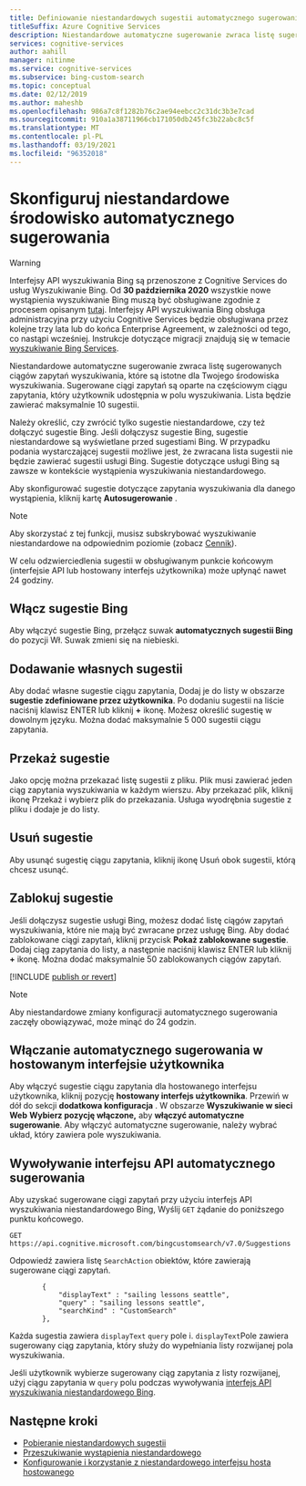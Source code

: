 ```yaml
---
title: Definiowanie niestandardowych sugestii automatycznego sugerowania — wyszukiwanie niestandardowe Bing
titleSuffix: Azure Cognitive Services
description: Niestandardowe automatyczne sugerowanie zwraca listę sugerowanych ciągów zapytań wyszukiwania, które są istotne dla Twojego środowiska wyszukiwania.
services: cognitive-services
author: aahill
manager: nitinme
ms.service: cognitive-services
ms.subservice: bing-custom-search
ms.topic: conceptual
ms.date: 02/12/2019
ms.author: maheshb
ms.openlocfilehash: 986a7c8f1282b76c2ae94eebcc2c31dc3b3e7cad
ms.sourcegitcommit: 910a1a38711966cb171050db245fc3b22abc8c5f
ms.translationtype: MT
ms.contentlocale: pl-PL
ms.lasthandoff: 03/19/2021
ms.locfileid: "96352018"
---
```

# <a name="configure-your-custom-autosuggest-experience"></a>Skonfiguruj niestandardowe środowisko automatycznego sugerowania

> [!WARNING]
> Interfejsy API wyszukiwania Bing są przenoszone z Cognitive Services do usług Wyszukiwanie Bing. Od **30 października 2020** wszystkie nowe wystąpienia wyszukiwanie Bing muszą być obsługiwane zgodnie z procesem opisanym [tutaj](/bing/search-apis/bing-web-search/create-bing-search-service-resource).
> Interfejsy API wyszukiwania Bing obsługa administracyjna przy użyciu Cognitive Services będzie obsługiwana przez kolejne trzy lata lub do końca Enterprise Agreement, w zależności od tego, co nastąpi wcześniej.
> Instrukcje dotyczące migracji znajdują się w temacie [wyszukiwanie Bing Services](/bing/search-apis/bing-web-search/create-bing-search-service-resource).

Niestandardowe automatyczne sugerowanie zwraca listę sugerowanych ciągów zapytań wyszukiwania, które są istotne dla Twojego środowiska wyszukiwania. Sugerowane ciągi zapytań są oparte na częściowym ciągu zapytania, który użytkownik udostępnia w polu wyszukiwania. Lista będzie zawierać maksymalnie 10 sugestii. 

Należy określić, czy zwrócić tylko sugestie niestandardowe, czy też dołączyć sugestie Bing. Jeśli dołączysz sugestie Bing, sugestie niestandardowe są wyświetlane przed sugestiami Bing. W przypadku podania wystarczającej sugestii możliwe jest, że zwracana lista sugestii nie będzie zawierać sugestii usługi Bing. Sugestie dotyczące usługi Bing są zawsze w kontekście wystąpienia wyszukiwania niestandardowego. 

Aby skonfigurować sugestie dotyczące zapytania wyszukiwania dla danego wystąpienia, kliknij kartę **Autosugerowanie** .  

> [!NOTE]
> Aby skorzystać z tej funkcji, musisz subskrybować wyszukiwanie niestandardowe na odpowiednim poziomie (zobacz [Cennik](https://azure.microsoft.com/pricing/details/cognitive-services/bing-custom-search/)).

W celu odzwierciedlenia sugestii w obsługiwanym punkcie końcowym (interfejsie API lub hostowany interfejs użytkownika) może upłynąć nawet 24 godziny.

## <a name="enable-bing-suggestions"></a>Włącz sugestie Bing

Aby włączyć sugestie Bing, przełącz suwak **automatycznych sugestii Bing** do pozycji Wł. Suwak zmieni się na niebieski.

## <a name="add-your-own-suggestions"></a>Dodawanie własnych sugestii

Aby dodać własne sugestie ciągu zapytania, Dodaj je do listy w obszarze **sugestie zdefiniowane przez użytkownika**. Po dodaniu sugestii na liście naciśnij klawisz ENTER lub kliknij **+** ikonę. Możesz określić sugestię w dowolnym języku. Można dodać maksymalnie 5 000 sugestii ciągu zapytania.

## <a name="upload-suggestions"></a>Przekaż sugestie

Jako opcję można przekazać listę sugestii z pliku. Plik musi zawierać jeden ciąg zapytania wyszukiwania w każdym wierszu. Aby przekazać plik, kliknij ikonę Przekaż i wybierz plik do przekazania. Usługa wyodrębnia sugestie z pliku i dodaje je do listy.

## <a name="remove-suggestions"></a>Usuń sugestie

Aby usunąć sugestię ciągu zapytania, kliknij ikonę Usuń obok sugestii, którą chcesz usunąć.

## <a name="block-suggestions"></a>Zablokuj sugestie

Jeśli dołączysz sugestie usługi Bing, możesz dodać listę ciągów zapytań wyszukiwania, które nie mają być zwracane przez usługę Bing. Aby dodać zablokowane ciągi zapytań, kliknij przycisk **Pokaż zablokowane sugestie**. Dodaj ciąg zapytania do listy, a następnie naciśnij klawisz ENTER lub kliknij **+** ikonę. Można dodać maksymalnie 50 zablokowanych ciągów zapytań.



[!INCLUDE [publish or revert](./includes/publish-revert.md)]

>[!NOTE]  
>Aby niestandardowe zmiany konfiguracji automatycznego sugerowania zaczęły obowiązywać, może minąć do 24 godzin.


## <a name="enabling-autosuggest-in-hosted-ui"></a>Włączanie automatycznego sugerowania w hostowanym interfejsie użytkownika

Aby włączyć sugestie ciągu zapytania dla hostowanego interfejsu użytkownika, kliknij pozycję **hostowany interfejs użytkownika**. Przewiń w dół do sekcji **dodatkowa konfiguracja** . W obszarze **Wyszukiwanie w sieci Web** **Wybierz pozycję włączone,** aby **włączyć automatyczne sugerowanie**. Aby włączyć automatyczne sugerowanie, należy wybrać układ, który zawiera pole wyszukiwania.


## <a name="calling-the-autosuggest-api"></a>Wywoływanie interfejsu API automatycznego sugerowania

Aby uzyskać sugerowane ciągi zapytań przy użyciu interfejs API wyszukiwania niestandardowego Bing, Wyślij `GET` żądanie do poniższego punktu końcowego.

```
GET https://api.cognitive.microsoft.com/bingcustomsearch/v7.0/Suggestions 
```

Odpowiedź zawiera listę `SearchAction` obiektów, które zawierają sugerowane ciągi zapytań.

```
        {  
            "displayText" : "sailing lessons seattle",  
            "query" : "sailing lessons seattle",  
            "searchKind" : "CustomSearch"  
        },  
```

Każda sugestia zawiera `displayText` `query` pole i. `displayText`Pole zawiera sugerowany ciąg zapytania, który służy do wypełniania listy rozwijanej pola wyszukiwania.

Jeśli użytkownik wybierze sugerowany ciąg zapytania z listy rozwijanej, użyj ciągu zapytania w `query` polu podczas wywoływania [interfejs API wyszukiwania niestandardowego Bing](overview.md).


## <a name="next-steps"></a>Następne kroki

- [Pobieranie niestandardowych sugestii]()
- [Przeszukiwanie wystąpienia niestandardowego](./search-your-custom-view.md)
- [Konfigurowanie i korzystanie z niestandardowego interfejsu hosta hostowanego](./hosted-ui.md)